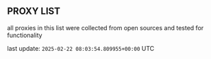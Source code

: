## PROXY LIST

all proxies in this list were collected from open sources and tested for functionality

last update: `2025-02-22 08:03:54.809955+00:00` UTC